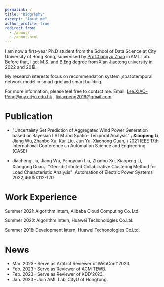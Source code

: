 ```yaml
---
permalink: /
title: "Biography"
excerpt: "About me"
author_profile: true
redirect_from: 
  - /about/
  - /about.html
---
```


I am now a first-year Ph.D student from the School of Data Science at City University of Hong Kong, supervised by [Prof.Xiangyu Zhao](https://zhaoxyai.github.io/) in AML Lab. Before that, I got M.S. and B.Eng degree from Xian Jiaotong university in 2022 and 2019. 

My research interests focus on recommendation system ,spatiotemporal network model in smart grid and smart building.

For more information, please feel free to contact me.
Email: Lee.XIAO-Peng@my.cityu.edu.hk , lixiaopeng2019@gmail.com.





Publication
======
* "Uncertainty Set Prediction of Aggregated Wind Power Generation based on Bayesian LSTM and Spatio- Temporal Analysis" \\
   **Xiaopeng Li**, Jiang Wu, Zhanbo Xu, Kun Liu, Jun Yu, Xiaohong Guan, \\
   2021 IEEE 17th International Conference on Automation Science and Engineering (CASE)

* Jiacheng Liu, Jiang Wu, Pengyuan Liu, Zhanbo Xu, Xiaopeng Li, Xiaogong Guan，"Geo-distributed Collaborative Clustering Method for Load Characteristic Analysis" ,Automation of Electric Power Systems 2022,46(15):112-120


Work Experience
======

Summer 2021: Algorithm Intern,
Alibaba Cloud Computing Co. Ltd.

Summer 2020: Algorithm Intern,
Huawei Techonologies Co.Ltd.

Summer 2018: Development Intern,
Huawei Techonologies Co.Ltd.


News
======

* Mar. 2023 - Serve as Artifact Reviewer of WebConf'2023.
* Feb. 2023 - Serve as Reviewer of ACM TEWB.
* Feb. 2023 - Serve as Reviewer of KDD'2023.
* Jan. 2023 - Join AML Lab, CityU of Hongkong.
<!-- * May. 2022 - Successfully defended my Master Thesis at Xi’an Jiaotong University. -->
<!-- * Apr. 2022 - One paper was accepted by Journal of **Automation of Electric Power Systems** . -->
<!-- * Aug. 2021 - Attended IEEE CASE 2022 in Lyon,France and gave an  oral presentation. -->
<!-- * Jun. 2021 - Start my internship at Alibaba Cloud Group in Hangzhou. -->
<!-- * May. 2021 - One paper was accepted by conference of **IEEE CASE(Conference on Automation Science and Engineering)**. -->
<!-- * Aug. 2020 - Finish my internship at HUAWEI in Shenzhen. -->
<!-- * Jun. 2020 - Start my internship at HUAWEI in Shenzhen. -->
<!-- * Jun. 2019 - Successfully defended my Bachelor Thesis at Xi’an Jiaotong University. -->
<!-- * Jun. 2019 - Get the Honour of Outstanding Undergraduate Graduates.(1/23) -->
<!-- * Aug. 2018 - Finish my internship at HUAWEI Cloud Group in Xi'an. -->
<!-- * May. 2018 - Admitted by XJTU-HUAWEI Cloud Computing Elite Class and get an internship offer from HUAWEI. -->
<!-- * Jan. 2017 - Get admitted by the University of Cambridge,UK winter exchange program.  -->
<!-- * Aug. 2015 - Start my life at Xi'an Jiaotong University. -->

